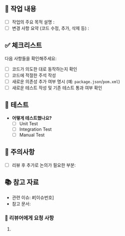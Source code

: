 ## 📌 작업 내용
- [ ] 작업의 주요 목적 설명 :
- [ ] 변경 사항 요약 (코드 수정, 추가, 삭제 등) : 

## ✅ 체크리스트
다음 사항들을 확인해주세요:
- [ ] 코드가 의도한 대로 동작하는지 확인
- [ ] 코드에 적절한 주석 작성
- [ ] 새로운 의존성 추가 여부 명시 (예: `package.json`/`pom.xml`)
- [ ] 새로운 테스트 작성 및 기존 테스트 통과 여부 확인

## 🔬 테스트
- **어떻게 테스트했나요?**
  - [ ] Unit Test
  - [ ] Integration Test
  - [ ] Manual Test

## 🛑 주의사항
- [ ] 리뷰 후 추가로 논의가 필요한 부분:


## 📚 참고 자료
- 관련 이슈: #[이슈번호]
- 참고 문서:


### 💬 리뷰어에게 요청 사항
1. 

